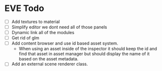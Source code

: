 # EVE Todo

- [ ] Add textures to material
- [ ] Simplify editor we dont need all of those panels
- [ ] Dynamic link all of the modules
- [ ] Get rid of glm
- [ ] Add content browser and use id based asset system.
    - When using an asset inside of the inspector it should keep the id and find that asset in asset manager
    but should display the name of it based on the asset metadata.
- [ ] Add an external scene renderer class.